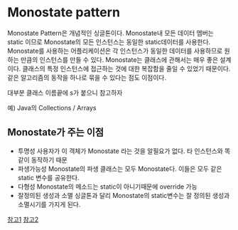 # Monostate pattern
Monostate Pattern은 개념적인 싱글톤이다. Monostate내 모든 데이터 멤버는 static 이므로 Monostate의 모든 인스턴스는 동일한 static데이터를 사용한다.  
Monostate를 사용하는 어플리케이션은 각 인스턴스가 동일한 데이터를 사용하므로 원하는 만큼의 인스턴스를 만들 수 있다.
Monostate는 클래스에 관해서는 매우 좋은 설계이다. 클래스의 특정 인스턴스에 접근하는 것에 대한 복잡함을 줄일 수 있었기 때문이다. 
같은 알고리즘의 동작을 하나로 묶을 수 있다는 점도 이점이다.

대부분 클래스 이름끝에 s가 붙으니 참고하자

예) Java의 Collections / Arrays 

## Monostate가 주는 이점
* 투명성
사용자가 이 객체가 Monostate 라는 것을 알필요가 없다. 타 인스턴스와 똑같이 동작하기 때문
* 파생가능성
Monostate의 파생 클래스는 모두 Monostate다. 이들은 모두 같은 static 변수를 공유한다.
* 다형성
Monostate의 메소드는 static이 아니기때문에 override 가능
* 잘정의된 생성과 소멸
싱글톤과 달리 Monostate의 static변수는 잘 정의된 생성과 소멸시기를 가지게 된다.

[참고1](http://dsmoon.tistory.com/entry/SINGLETON-%EB%B0%8F-MONOSTATE-%ED%8C%A8%ED%84%B4)
[참고2](http://wiki.c2.com/?SingletonsAreEvil)
